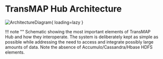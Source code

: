 # TransMAP Hub Architecture




![ArchitectureDiagram]("/img/architecture.png"){ loading=lazy }

!!! note ""
    Schematic showing the most important elements of TransMAP Hub and how they interoperate. The system is deliberately kept as simple as possible while addressing the need to access and integrate possibly large amounts of data. Note the absence of Accumulo/Cassandra/Hbase HDFS elements.

